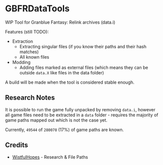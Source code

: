 # GBFRDataTools

WIP Tool for Granblue Fantasy: Relink archives (data.i)

Features (still TODO):
* Extraction
  * Extracting singular files (if you know their paths and their hash matches)
  * All known files
* Modding
  * Adding files marked as external files (which means they can be outside `data.X` like files in the data folder)

A build will be made when the tool is considered stable enough.

## Research Notes

It is possible to run the game fully unpacked by removing `data.i`, however all game files need to be extracted in a `data` folder - requires the majority of game paths mapped out which is not the case yet.

Currently, `49544` of `280078` (17%) of game paths are known.

## Credits

* [WistfulHopes](https://github.com/WistfulHopes) - Research & File Paths
